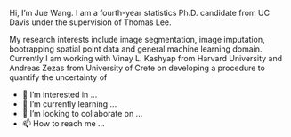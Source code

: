Hi, I’m Jue Wang. I am a fourth-year statistics Ph.D. candidate from UC Davis under the supervision of Thomas Lee. 

My research interests include image segmentation, image imputation, bootrapping spatial point data and general machine learning domain. 
Currently I am working with Vinay L. Kashyap from Harvard University and Andreas Zezas from University of Crete on developing a procedure to quantify the uncertainty of   



- 👀 I’m interested in ...
- 🌱 I’m currently learning ...
- 💞️ I’m looking to collaborate on ...
- 📫 How to reach me ...

<!---
jujWang96/jujWang96 is a ✨ special ✨ repository because its `README.md` (this file) appears on your GitHub profile.
You can click the Preview link to take a look at your changes.
--->
